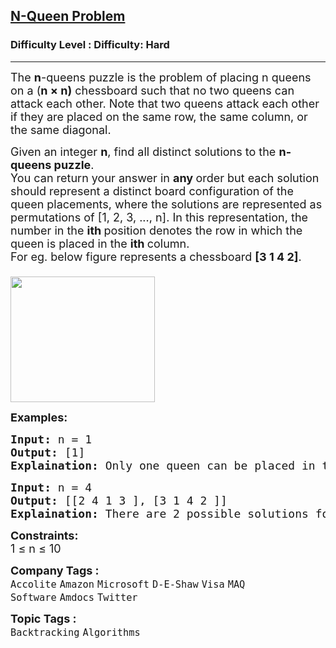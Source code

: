 <h2><a href="https://www.geeksforgeeks.org/problems/n-queen-problem0315/1?page=1&difficulty=Hard&status=unsolved&sortBy=submissions">N-Queen Problem</a></h2><h3>Difficulty Level : Difficulty: Hard</h3><hr><div class="problems_problem_content__Xm_eO"><p><span style="font-size: 18px;">The <strong>n</strong>-queens puzzle is the problem of placing n queens on a&nbsp;(<strong>n × n)</strong> chessboard such that no two queens can attack each other. Note that two queens attack each other if they are placed on the same row, the same column, or the same diagonal.</span></p>
<p><span style="font-size: 18px;">Given an integer <strong>n</strong>, find all distinct solutions to the <strong>n-queens puzzle</strong>. <br>You can return your answer in&nbsp;<strong>any&nbsp;</strong>order but e</span><span style="font-size: 18px;"><span style="font-size: 18px;">ach solution should represent a distinct board configuration of the queen placements, where the solutions are represented as permutations of [1, 2, 3, ..., n]. In this representation, the number in the <strong>ith </strong>position denotes the row in which the queen is placed in the <strong>ith </strong>column. <br></span></span><span style="font-size: 18px;"><span style="font-size: 18px;">For eg. below figure represents a chessboard </span><strong style="font-size: 18px;">[3 1 4 2]</strong><span style="font-size: 18px;">.<br></span></span><span style="font-size: 18px;"><br><span style="font-size: 18px; height: 201px; width: 231px;"><img style="height: 201px; width: 231px;" src="https://contribute.geeksforgeeks.org/wp-content/uploads/ratinmaze_filled11-1.png" alt=""></span></span></p>
<p><strong><span style="font-size: 18px;">Examples:</span></strong></p>
<pre><span style="font-size: 18px;"><strong>Input: </strong>n = 1
<strong>Output: </strong>[1]
<strong>Explaination: </strong>Only one queen can be placed in the single cell available.</span></pre>
<pre><span style="font-size: 18px;"><strong>Input: </strong>n =<strong> </strong>4
<strong>Output: </strong>[[2 4 1 3 ], [3 1 4 2 ]]
<strong>Explaination: </strong>There are 2 possible solutions for n = 4.</span></pre>
<p><strong style="font-size: 18px;">Constraints:<br></strong><span style="font-size: 18px;">1 ≤ n ≤ 10</span></p></div><p><span style=font-size:18px><strong>Company Tags : </strong><br><code>Accolite</code>&nbsp;<code>Amazon</code>&nbsp;<code>Microsoft</code>&nbsp;<code>D-E-Shaw</code>&nbsp;<code>Visa</code>&nbsp;<code>MAQ Software</code>&nbsp;<code>Amdocs</code>&nbsp;<code>Twitter</code>&nbsp;<br><p><span style=font-size:18px><strong>Topic Tags : </strong><br><code>Backtracking</code>&nbsp;<code>Algorithms</code>&nbsp;